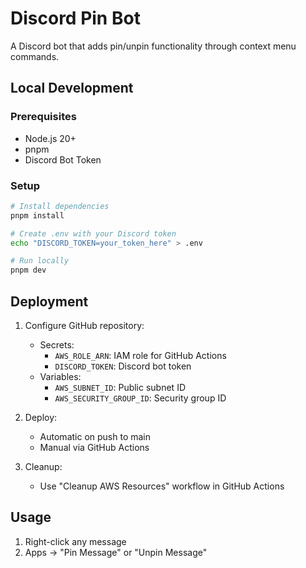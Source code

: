 # Discord Pin Bot

A Discord bot that adds pin/unpin functionality through context menu commands.

## Local Development

### Prerequisites
- Node.js 20+
- pnpm
- Discord Bot Token

### Setup
```bash
# Install dependencies
pnpm install

# Create .env with your Discord token
echo "DISCORD_TOKEN=your_token_here" > .env

# Run locally
pnpm dev
```

## Deployment

1. Configure GitHub repository:
   - Secrets:
     - `AWS_ROLE_ARN`: IAM role for GitHub Actions
     - `DISCORD_TOKEN`: Discord bot token
   - Variables:
     - `AWS_SUBNET_ID`: Public subnet ID
     - `AWS_SECURITY_GROUP_ID`: Security group ID

2. Deploy:
   - Automatic on push to main
   - Manual via GitHub Actions

3. Cleanup:
   - Use "Cleanup AWS Resources" workflow in GitHub Actions

## Usage

1. Right-click any message
2. Apps → "Pin Message" or "Unpin Message"
